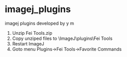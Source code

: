 # imagej_plugins
imagej plugins developed by y m

1. Unzip Fei Tools.zip
2. Copy unziped files to \ImageJ\plugins\Fei Tools
3. Restart ImageJ
4. Goto menu Plugins->Fei Tools->Favorite Commands

